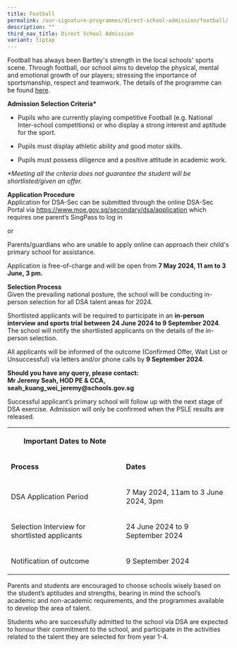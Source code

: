 ```yaml
---
title: Football
permalink: /our-signature-programmes/direct-school-admission/football/
description: ""
third_nav_title: Direct School Admission
variant: tiptap
---
```

<p>Football has always been Bartley's strength in the local schools' sports
scene. Through football, our school aims to develop the physical, mental
and emotional growth of our players; stressing the importance of sportsmanship,
respect and teamwork. The details of the programme can be found <a href="/our-holistic-curriculum/co-curricular-activities/sports-n-games/football" rel="noopener noreferrer nofollow" target="_blank">here</a>.</p>
<p><strong>Admission Selection Criteria*</strong>
</p>
<ul data-tight="true" class="tight">
<li>
<p>Pupils who are currently playing competitive Football (e.g. National Inter-school
competitions) or who display a strong interest and aptitude for the sport.</p>
</li>
<li>
<p>Pupils must display athletic ability and good motor skills.</p>
</li>
<li>
<p>Pupils must possess diligence and a positive attitude in academic work.</p>
</li>
</ul>
<p><em>*Meeting all the criteria does not guarantee the student will be shortlisted/given an offer.</em>
</p>
<p><strong>Application Procedure</strong> 
<br>Application for DSA-Sec can be submitted through the online DSA-Sec Portal
via <a href="https://www.moe.gov.sg/secondary/dsa/application" rel="noopener noreferrer nofollow" target="_blank">https://www.moe.gov.sg/secondary/dsa/application</a> which
requires one parent’s SingPass to log in</p>
<p>or</p>
<p>Parents/guardians who are unable to apply online can approach their child's
primary school for assistance.</p>
<p>Application is free-of-charge and will be open from <strong>7 May 2024, 11 am to 3 June, 3 pm.</strong>
</p>
<p><strong>Selection Process</strong> 
<br>Given the prevailing national posture, the school will be conducting in-person
selection for all DSA talent areas for 2024.</p>
<p>Shortlisted applicants will be required to participate in an <strong>in-person interview and sports trial between 24 June 2024 to 9 September 2024</strong>.
The school will notify the shortlisted applicants on the details of the
in-person selection.</p>
<p>All applicants will be informed of the outcome (Confirmed Offer, Wait
List or Unsuccessful) via letters and/or phone calls by <strong>9 September 2024</strong>.</p>
<p><strong>Should you have any query, please contact: <br>Mr Jeremy Seah, HOD PE &amp; CCA, seah_kuang_wei_jeremy@schools.gov.sg</strong>
</p>
<p>Successful applicant’s primary school will follow up with the next stage
of DSA exercise. Admission will only be confirmed when the PSLE results
are released.</p>
<table style="minWidth: 50px">
<colgroup>
<col>
<col>
</colgroup>
<tbody>
<tr>
<th rowspan="1" colspan="1">
<p>Important Dates to Note</p>
</th>
<th rowspan="1" colspan="1">
<p></p>
</th>
</tr>
<tr>
<td rowspan="1" colspan="1">
<p><strong>Process</strong>
</p>
</td>
<td rowspan="1" colspan="1">
<p><strong>Dates</strong>
</p>
</td>
</tr>
<tr>
<td rowspan="1" colspan="1">
<p>DSA Application Period</p>
</td>
<td rowspan="1" colspan="1">
<p>7 May 2024, 11am to 3 June 2024, 3pm</p>
</td>
</tr>
<tr>
<td rowspan="1" colspan="1">
<p>Selection Interview for shortlisted applicants</p>
</td>
<td rowspan="1" colspan="1">
<p>24 June 2024 to 9 September 2024</p>
</td>
</tr>
<tr>
<td rowspan="1" colspan="1">
<p>Notification of outcome</p>
</td>
<td rowspan="1" colspan="1">
<p>9 September 2024</p>
</td>
</tr>
</tbody>
</table>
<p>Parents and students are encouraged to choose schools wisely based on
the student’s aptitudes and strengths, bearing in mind the school’s academic
and non-academic requirements, and the programmes available to develop
the area of talent.</p>
<p>Students who are successfully admitted to the school via DSA are expected
to honour their commitment to the school, and participate in the activities
related to the talent they are selected for from year 1-4.</p>